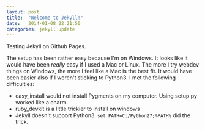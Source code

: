 ```yaml
---
layout: post
title:  "Welcome to Jekyll!"
date:   2014-01-08 22:21:50
categories: jekyll update
---
```


Testing Jekyll on Github Pages.

The setup has been rather easy because I'm on Windows. It looks like it would have been *really* easy if I used a Mac or Linux. The more I try webdev things on Windows, the more I feel like a Mac is the best fit. It would have been easier also if I weren't sticking to Python3. I met the following difficulties:

- easy_install would not install Pygments on my computer. Using setup.py worked like a charm.
- ruby_devkit is a little trickier to install on windows
- Jekyll doesn't support Python3. `set PATH=C:/Python27;%PATH%` did the trick.
